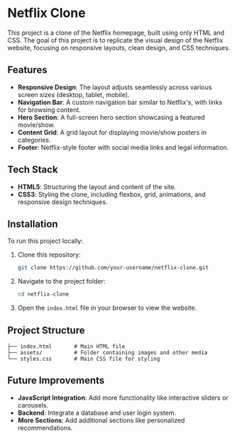 # Netflix Clone

This project is a clone of the Netflix homepage, built using only HTML and CSS. The goal of this project is to replicate the visual design of the Netflix website, focusing on responsive layouts, clean design, and CSS techniques.

## Features

- **Responsive Design**: The layout adjusts seamlessly across various screen sizes (desktop, tablet, mobile).
- **Navigation Bar**: A custom navigation bar similar to Netflix's, with links for browsing content.
- **Hero Section**: A full-screen hero section showcasing a featured movie/show.
- **Content Grid**: A grid layout for displaying movie/show posters in categories.
- **Footer**: Netflix-style footer with social media links and legal information.

## Tech Stack

- **HTML5**: Structuring the layout and content of the site.
- **CSS3**: Styling the clone, including flexbox, grid, animations, and responsive design techniques.

## Installation

To run this project locally:

1. Clone this repository:
   ```bash
   git clone https://github.com/your-username/netflix-clone.git
   ```

2. Navigate to the project folder:
   ```bash
   cd netflix-clone
   ```

3. Open the `index.html` file in your browser to view the website.

## Project Structure

```
├── index.html       # Main HTML file
├── assets/          # Folder containing images and other media
└── styles.css       # Main CSS file for styling
```

## Future Improvements

- **JavaScript Integration**: Add more functionality like interactive sliders or carousels.
- **Backend**: Integrate a database and user login system.
- **More Sections**: Add additional sections like personalized recommendations.

